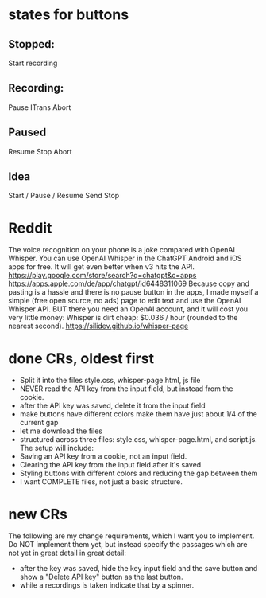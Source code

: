 # states for buttons
## Stopped:
Start recording
## Recording:
Pause
ITrans
Abort
## Paused
Resume
Stop
Abort
## Idea
Start / Pause / Resume
Send
Stop


# Reddit
The voice recognition on your phone is a joke compared with OpenAI Whisper. You can use OpenAI Whisper in the ChatGPT Android and iOS apps for free. It will get even better when v3 hits the API. https://play.google.com/store/search?q=chatgpt&c=apps https://apps.apple.com/de/app/chatgpt/id6448311069
Because copy and pasting is a hassle and there is no pause button in the apps, I made myself a simple (free open source, no ads) page to edit text and use the OpenAI Whisper API. BUT there you need an OpenAI account, and it will cost you very little money: Whisper is dirt cheap: $0.036 / hour (rounded to the nearest second).
https://silidev.github.io/whisper-page

# done CRs, oldest first
- Split it into the files style.css, whisper-page.html, js file
- NEVER read the API key from the input field, but instead from the cookie.
- after the API key was saved, delete it from the input field
- make buttons have different colors make them have just about 1/4 of the current gap
- let me download the files
- structured across three files: style.css, whisper-page.html, and script.js. The setup will include:
- Saving an API key from a cookie, not an input field.
- Clearing the API key from the input field after it's saved.
- Styling buttons with different colors and reducing the gap between them
- I want COMPLETE files, not just a basic structure.

# new CRs
The following are my change requirements, which I want you to implement. Do NOT implement them yet, but instead specify the passages which are not yet in great detail in great detail:
- after the key was saved, hide the key input field and the save button and show a "Delete API key" button as the last button.
- while a recordings is taken indicate that by a spinner.
